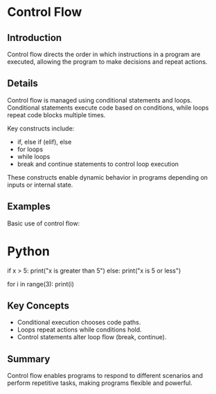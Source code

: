 # Control Flow

## Introduction
Control flow directs the order in which instructions in a program are executed, allowing the program to make decisions and repeat actions.

## Details
Control flow is managed using conditional statements and loops. Conditional statements execute code based on conditions, while loops repeat code blocks multiple times.

Key constructs include:

- if, else if (elif), else  
- for loops  
- while loops  
- break and continue statements to control loop execution

These constructs enable dynamic behavior in programs depending on inputs or internal state.

## Examples
Basic use of control flow:

# Python
if x > 5:
    print("x is greater than 5")
else:
    print("x is 5 or less")

for i in range(3):
    print(i)

## Key Concepts
- Conditional execution chooses code paths.  
- Loops repeat actions while conditions hold.  
- Control statements alter loop flow (break, continue).

## Summary
Control flow enables programs to respond to different scenarios and perform repetitive tasks, making programs flexible and powerful.
